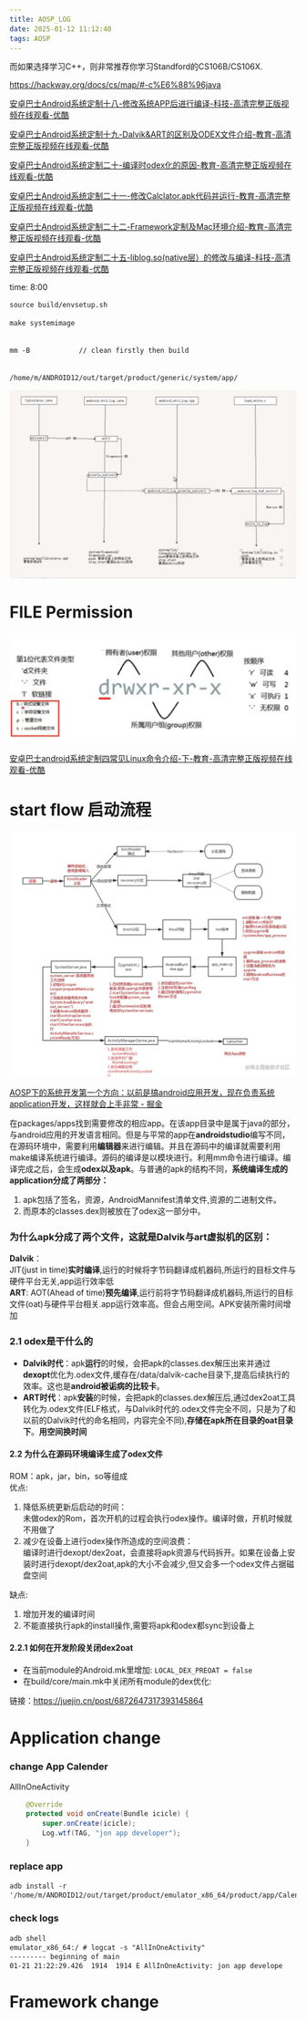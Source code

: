 ```yaml
---
title: AOSP_LOG
date: 2025-01-12 11:12:40
tags: AOSP
---
```






而如果选择学习C++，则非常推荐你学习Standford的CS106B/CS106X.

https://hackway.org/docs/cs/map/#-c%E6%88%96java











[安卓巴士Android系统定制十八-修改系统APP后进行编译-科技-高清完整正版视频在线观看-优酷](https://v.youku.com/v_show/id_XMzAxOTcxMzkxNg==.htm)

[安卓巴士Android系统定制十九-Dalvik&amp;ART的区别及ODEX文件介绍-教育-高清完整正版视频在线观看-优酷](https://v.youku.com/v_show/id_XMzAxOTcxNjA3Mg==.html)

[安卓巴士Android系统定制二十-编译时odex化的原因-教育-高清完整正版视频在线观看-优酷](https://v.youku.com/v_show/id_XMzAxOTcyOTI4OA==.html)

[安卓巴士Android系统定制二十一-修改Calclator.apk代码并运行-教育-高清完整正版视频在线观看-优酷](https://v.youku.com/v_show/id_XMzAxOTczNzEyOA==.html)

[安卓巴士Android系统定制二十二-Framework定制及Mac环境介绍-教育-高清完整正版视频在线观看-优酷](https://v.youku.com/v_show/id_XMzAxOTczODE2OA==.html)

[安卓巴士Android系统定制二十五-liblog.so(native层）的修改与编译-科技-高清完整正版视频在线观看-优酷](https://v.youku.com/v_show/id_XMzAxOTc2MTM3Ng==.html)

time: 8:00

```
source build/envsetup.sh

make systemimage


mm -B            // clean firstly then build 


/home/m/ANDROID12/out/target/product/generic/system/app/
```

![](https://raw.githubusercontent.com/BlogForMe/ImageServer/main/AOSP/Screenshot%202025-01-12%20at%2011.39.18.png)

# FILE Permission

![](https://raw.githubusercontent.com/BlogForMe/ImageServer/main/AOSP/Screenshot%202025-01-12%20at%2013.05.07.png)

[安卓巴士android系统定制四常见Linux命令介绍-下-教育-高清完整正版视频在线观看-优酷](https://v.youku.com/v_show/id_XMzAxOTcwNDYwNA==.html)

# start flow 启动流程

![](https://raw.githubusercontent.com/BlogForMe/ImageServer/main/AOSP/60dca538fa6041fd8e6d38606cc7b1bd%7Etplv-k3u1fbpfcp-zoom-in-crop-mark_1512_0_0_0.webp)

[AOSP下的系统开发第一个方向：以前是搞android应用开发，现在负责系统application开发，这样就会上手非常 - 掘金](https://juejin.cn/post/6872647317393145864)

在packages/apps找到需要修改的相应app。在该app目录中是属于java的部分，与android应用的开发语言相同。但是与平常的app在**androidstudio**编写不同，在源码环境中，需要利用**编辑器**来进行编辑。并且在源码中的编译就需要利用make编译系统进行编译。源码的编译是以模块进行。利用mm命令进行编译。编译完成之后，会生成**odex以及apk**。与普通的apk的结构不同，**系统编译生成的application分成了两部分：**

1. apk包括了签名，资源，AndroidMannifest清单文件,资源的二进制文件。
2. 而原本的classes.dex则被放在了odex这一部分中。

### 为什么apk分成了两个文件，这就是Dalvik与art虚拟机的区别：

**Dalvik**：  
JIT(just in time)**实时编译**,运行的时候将字节码翻译成机器码,所运行的目标文件与硬件平台无关,app运行效率低  
**ART**:
AOT(Ahead of time)**预先编译**,运行前将字节码翻译成机器码,所运行的目标文件(oat)与硬件平台相关.app运行效率高。但会占用空间。APK安装所需时间增加

### 2.1 odex是干什么的

- **Dalvik时代**：apk**运行**的时候，会把apk的classes.dex解压出来并通过**dexopt**优化为.odex文件,缓存在/data/dalvik-cache目录下,提高后续执行的效率。这也是**android被诟病的比较卡**。
- **ART时代**：apk**安装**的时候，会把apk的classes.dex解压后,通过dex2oat工具转化为.odex文件(ELF格式，与Dalvik时代的.odex文件完全不同，只是为了和以前的Dalvik时代的命名相同，内容完全不同),**存储在apk所在目录的oat目录下**。**用空间换时间**

#### 2.2 为什么在源码环境编译生成了odex文件

ROM：apk，jar，bin，so等组成  
优点:

1. 降低系统更新后启动的时间：  
   未做odex的Rom，首次开机的过程会执行odex操作。编译时做，开机时候就不用做了
2. 减少在设备上进行odex操作所造成的空间浪费：  
   编译时进行dexopt/dex2oat，会直接将apk资源与代码拆开。如果在设备上安装时进行dexopt/dex2oat,apk的大小不会减少,但又会多一个odex文件占据磁盘空间

缺点:

1. 增加开发的编译时间
2. 不能直接执行apk的install操作,需要将apk和odex都sync到设备上

#### 2.2.1 如何在开发阶段关闭dex2oat

- 在当前module的Android.mk里增加: `LOCAL_DEX_PREOAT = false`
- 在build/core/main.mk中关闭所有module的dex优化:

链接：https://juejin.cn/post/6872647317393145864  

# Application change

### change App Calender

AllInOneActivity

```java
    @Override
    protected void onCreate(Bundle icicle) {
        super.onCreate(icicle);
        Log.wtf(TAG, "jon app developer");
    }
```

### replace app

```
adb install -r '/home/m/ANDROID12/out/target/product/emulator_x86_64/product/app/Calendar/Calendar.apk' 
```

### check logs

```
adb shell
emulator_x86_64:/ # logcat -s "AllInOneActivity"
--------- beginning of main
01-21 21:22:29.426  1914  1914 E AllInOneActivity: jon app develope
```

# Framework change
